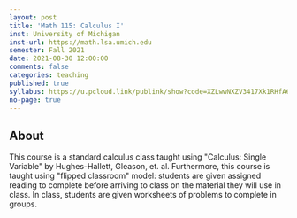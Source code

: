 ```yaml
---
layout: post
title: 'Math 115: Calculus I'
inst: University of Michigan
inst-url: https://math.lsa.umich.edu
semester: Fall 2021
date: 2021-08-30 12:00:00
comments: false
categories: teaching
published: true
syllabus: https://u.pcloud.link/publink/show?code=XZLwwNXZV3417Xk1RHfA6oy7A8eiuyTIWHWk
no-page: true
---
```


About
---
This course is a standard calculus class taught using "Calculus: Single Variable" by Hughes-Hallett, Gleason, et. al. Furthermore, this course is taught using  "flipped classroom" model: students are given assigned reading to complete before arriving to class on the material they will use in class. In class, students are given worksheets of problems to complete in groups. 
